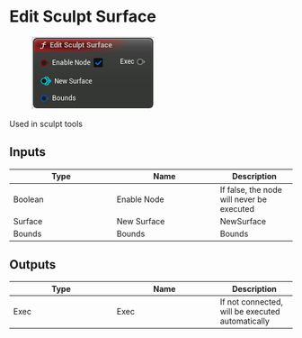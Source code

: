 # Edit Sculpt Surface

<div align="left" data-full-width="false">

<figure><img src="Edit_Sculpt_Surface.png" alt=""><figcaption></figcaption></figure>

</div>

Used in sculpt tools

## Inputs

<table>
<thead><tr><th width="170">Type</th><th width="170">Name</th><th>Description</th></tr></thead>
<tbody>
<tr><td>Boolean</td><td>Enable Node</td><td>If false, the node will never be executed</td></tr>
<tr><td>Surface</td><td>New Surface</td><td>NewSurface</td></tr>
<tr><td>Bounds</td><td>Bounds</td><td>Bounds</td></tr>
</tbody>
</table>

## Outputs

<table>
<thead><tr><th width="170">Type</th><th width="170">Name</th><th>Description</th></tr></thead>
<tbody>
<tr><td>Exec</td><td>Exec</td><td>If not connected, will be executed automatically</td></tr>
</tbody>
</table>